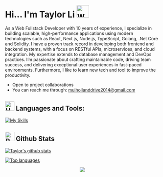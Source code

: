 # Hi... I'm Taylor Li  <img src="https://user-images.githubusercontent.com/72663882/171687151-bb31c996-c9d2-49c8-b593-734946893b23.gif" alt="waving hand gif" aria-hidden="true" width="40" />

As a Web Fullstack Developer with 10 years of experience, I specialize in building scalable, high-performance applications using modern technologies such as React, Next.js, Node.js, TypeScript, Golang, .Net Core and Solidity. I have a proven track record in developing both frontend and backend systems, with a focus on RESTful APIs, microservices, and cloud integration. My expertise extends to database management and DevOps practices. I’m passionate about crafting maintainable code, driving team success, and delivering exceptional user experiences in fast-paced environments. Furthermore, I like to learn new tech and tool to improve the productivity.
- Open to project collaborations
- You can reach me through: mulhollanddrive2014@gmail.com

## <img src="https://raw.githubusercontent.com/Tarikul-Islam-Anik/Animated-Fluent-Emojis/master/Emojis/Objects/Hammer%20and%20Wrench.png" alt="Hammer and Wrench" width="30" height="30" /> **Languages and Tools:**  
[![My Skills](https://skillicons.dev/icons?i=html,css,tailwind,js,react,ts,nextjs,materialui,expressjs,nodejs,docker,kubernetes,bitbucket,jenkins,elasticsearch,kafka,rabbitmq,terraform,aws,postgresql,mongodb,redis,md,git,github,vscode,jest,styledcomponents,postman,dotnet,golang,solidity,graphql&perline=13)](#)

## <img src="https://raw.githubusercontent.com/Tarikul-Islam-Anik/Animated-Fluent-Emojis/master/Emojis/Travel%20and%20places/Rocket.png" alt="Rocket" width="30" height="30" /> Github Stats 

 [![Taylor's github stats](https://bad-apple-github-readme.vercel.app/api?username=TaylorDurden&show_icons=true&count_private=true&line_height=20&icon_color=00b3ff&theme=blue-green&title_color=00b3ff)](#)
 
 [![Top languages](https://github-readme-mwendwa.vercel.app/api/top-langs/?username=TaylorDurden&layout=compact&count_private=true&theme=blue-green&title_color=00b3ff)](#)

<p align="center">
     <img src="https://capsule-render.vercel.app/api?type=waving&color=gradient&height=100&section=footer"/>
</p>
